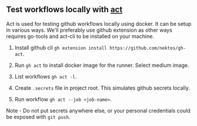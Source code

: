 ## Test workflows locally with [act](https://github.com/nektos/act)

Act is used for testing github workflows locally using docker. It can be setup in various ways. We'll preferably use github extension as other ways requires go-tools and act-cli to be installed on your machine.

1. Install github cli `gh extension install https://github.com/nektos/gh-act`.

2. Run `gh act` to install docker image for the runner. Select medium image.

3. List workflows `gh act -l`.

4. Create `.secrets` file in project root. This simulates github secrets locally.

5. Run workflow `gh act --job <job-name>`.

Note - Do not put secrets anywhere else, or your personal credentials could be exposed with `git push`.